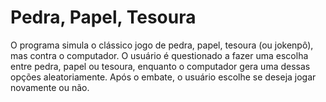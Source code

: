# Pedra, Papel, Tesoura
O programa simula o clássico jogo de pedra, papel, tesoura (ou jokenpô), mas contra o computador. O usuário é questionado a fazer uma escolha entre pedra, papel ou tesoura, enquanto o computador gera uma dessas opções aleatoriamente. Após o embate, o usuário escolhe se deseja jogar novamente ou não.
